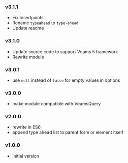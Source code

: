 ### v3.1.1
- Fix insertpoints
- Rename `typeahead` to `type-ahead`
- Update readme

### v3.1.0
- Update source code to support Veams 5 framework
- Rewrite module

### v3.0.1
- use `null` instead of `false` for empty values in options

### v3.0.0
- make module compatible with VeamsQuery

### v2.0.0
- rewrite in ES6
- append type ahead list to parent form or element itself

### v1.0.0
- initial version